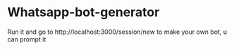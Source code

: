 # Whatsapp-bot-generator
Run it and go to http://localhost:3000/session/new to make your own bot, u can prompt it 
